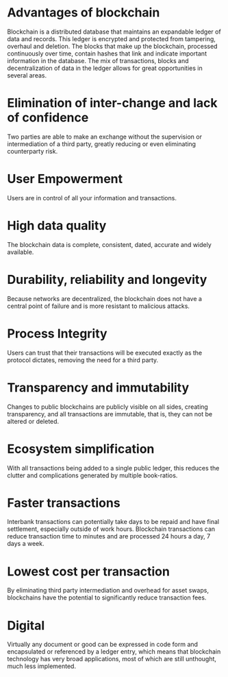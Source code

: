 # Advantages of blockchain

Blockchain is a distributed database that maintains an expandable ledger of data and records. This ledger is encrypted and protected from tampering, overhaul and deletion. The blocks that make up the blockchain, processed continuously over time, contain hashes that link and indicate important information in the database. The mix of transactions, blocks and decentralization of data in the ledger allows for great opportunities in several areas.

# Elimination of inter-change and lack of confidence

Two parties are able to make an exchange without the supervision or intermediation of a third party, greatly reducing or even eliminating counterparty risk.

 #   User Empowerment

Users are in control of all your information and transactions.

 #   High data quality

The blockchain data is complete, consistent, dated, accurate and widely available.

  #  Durability, reliability and longevity

Because networks are decentralized, the blockchain does not have a central point of failure and is more resistant to malicious attacks.

  #  Process Integrity

Users can trust that their transactions will be executed exactly as the protocol dictates, removing the need for a third party.

#    Transparency and immutability

Changes to public blockchains are publicly visible on all sides, creating transparency, and all transactions are immutable, that is, they can not be altered or deleted.

#    Ecosystem simplification

With all transactions being added to a single public ledger, this reduces the clutter and complications generated by multiple book-ratios.

 #   Faster transactions

Interbank transactions can potentially take days to be repaid and have final settlement, especially outside of work hours. Blockchain transactions can reduce transaction time to minutes and are processed 24 hours a day, 7 days a week.

 #   Lowest cost per transaction

By eliminating third party intermediation and overhead for asset swaps, blockchains have the potential to significantly reduce transaction fees.

  #  Digital

Virtually any document or good can be expressed in code form and encapsulated or referenced by a ledger entry, which means that blockchain technology has very broad applications, most of which are still unthought, much less implemented.
